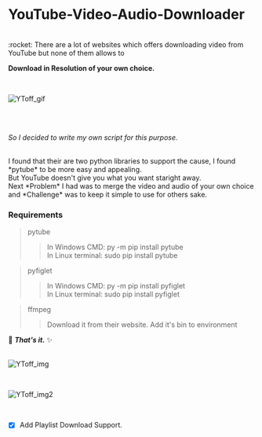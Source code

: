 # YouTube-Video-Audio-Downloader
</br>
:rocket: There are a lot of websites which offers downloading video from YouTube but none of them allows to 

**Download in Resolution of your own choice.**

</br>

![YToff_gif](https://user-images.githubusercontent.com/41824020/57936562-db13e680-78e1-11e9-9055-7faf05d51c0f.gif)

</br>
</br>

*So I decided to write my own script for this purpose.*

</br>
I found that their are two python libraries to support the cause, I found *pytube* to be more easy and appealing.
</br>
But YouTube doesn't give you what you want staright away.
</br>
Next *Problem* I had was to merge the video and audio of your own choice and *Challenge* was to keep it simple to use for others sake.
</br>

### Requirements
> pytube</br>
> > In Windows CMD: py -m pip install pytube</br>
> > In Linux terminal: sudo pip install pytube</br>

> pyfiglet</br>
> > In Windows CMD: py -m pip install pyfiglet</br>
> > In Linux terminal: sudo pip install pyfiglet</br>

> ffmpeg
> > Download it from their website.
> > Add it's bin to environment

:camel: ***That's it.*** :sparkles:
</br>
</br>

![YToff_img](https://user-images.githubusercontent.com/41824020/57936989-ace2d680-78e2-11e9-869a-734956a66411.png)

</br>

![YToff_img2](https://user-images.githubusercontent.com/41824020/57937080-ddc30b80-78e2-11e9-97c2-70419c738853.png)

</br>

- [x] Add Playlist Download Support.
